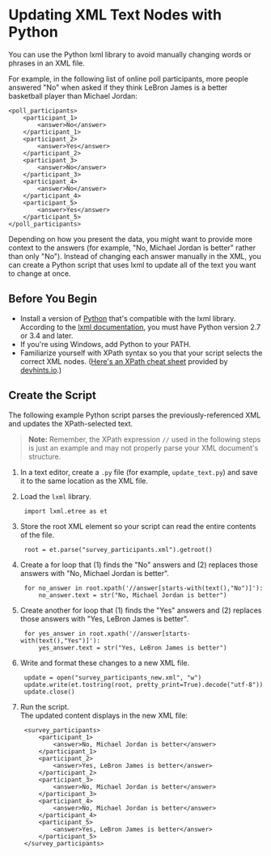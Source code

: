 # Updating XML Text Nodes with Python
You can use the Python lxml library to avoid manually changing words or phrases in an XML file.

For example, in the following list of online poll participants, more people answered "No" when asked if they think LeBron James is a better basketball player than Michael Jordan:

	<poll_participants>
		<participant_1>
			<answer>No</answer>
		</participant_1>
		<participant_2>
			<answer>Yes</answer>
		</participant_2>
		<participant_3>
			<answer>No</answer>
		</participant_3>
		<participant_4>
			<answer>No</answer>
		</participant_4>
		<participant_5>
			<answer>Yes</answer>
		</participant_5>
	</poll_participants>

Depending on how you present the data, you might want to provide more context to the answers (for example, "No, Michael Jordan is better" rather than only "No"). Instead of changing each answer manually in the XML, you can create a Python script that uses lxml to update all of the text you want to change at once.

## Before You Begin
* Install a version of [Python](https://www.python.org/downloads/) that's compatible with the lxml library. According to the [lxml documentation](https://lxml.de/installation.html), you must have Python version 2.7 or 3.4 and later.
* If you're using Windows, add Python to your PATH.
* Familiarize yourself with XPath syntax so you that your script selects the correct XML nodes. ([Here's an XPath cheat sheet](https://devhints.io/xpath) provided by [devhints.io](https://devhints.io).)

## Create the Script
The following example Python script parses the previously-referenced XML and updates the XPath-selected text.
> __Note:__ Remember, the XPath expression `//` used in the following steps is just an example and may not properly parse your XML document's structure.

1. In a text editor, create a `.py` file (for example, `update_text.py`) and save it to the same location as the XML file.
2. Load the `lxml` library.  

		import lxml.etree as et
3. Store the root XML element so your script can read the entire contents of the file.

		root = et.parse("survey_participants.xml").getroot()
4. Create a for loop that (1) finds the "No" answers and (2) replaces those answers with "No, Michael Jordan is better".  

		for no_answer in root.xpath('//answer[starts-with(text(),"No")]'):
			no_answer.text = str("No, Michael Jordan is better")

5. Create another for loop that (1) finds the "Yes" answers and (2) replaces those answers with "Yes, LeBron James is better".  

		for yes_answer in root.xpath('//answer[starts-with(text(),"Yes")]'):
			yes_answer.text = str("Yes, LeBron James is better")
6. Write and format these changes to a new XML file.

		update = open("survey_participants_new.xml", "w")
		update.write(et.tostring(root, pretty_print=True).decode("utf-8"))
		update.close()
7. Run the script.  
	The updated content displays in the new XML file:  

		<survey_participants>
			<participant_1>
				<answer>No, Michael Jordan is better</answer>
			</participant_1>
			<participant_2>
				<answer>Yes, LeBron James is better</answer>
			</participant_2>
			<participant_3>
				<answer>No, Michael Jordan is better</answer>
			</participant_3>
			<participant_4>
				<answer>No, Michael Jordan is better</answer>
			</participant_4>
			<participant_5>
				<answer>Yes, LeBron James is better</answer>
			</participant_5>
		</survey_participants>
